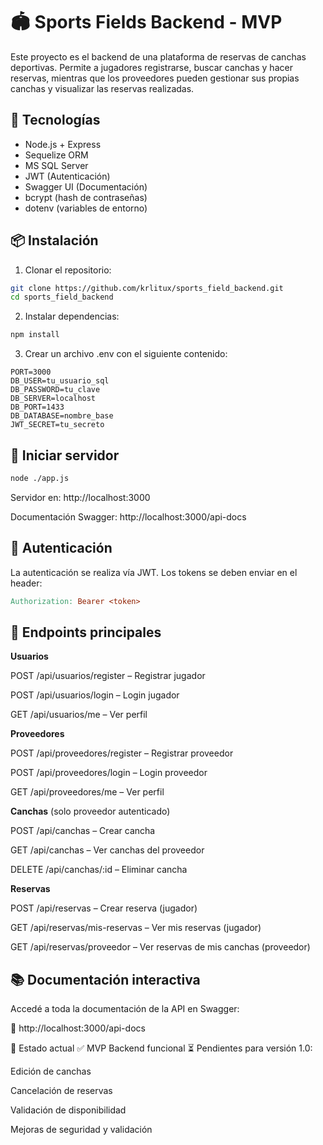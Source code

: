 # 🏟️ Sports Fields Backend - MVP

Este proyecto es el backend de una plataforma de reservas de canchas deportivas. Permite a jugadores registrarse, buscar canchas y hacer reservas, mientras que los proveedores pueden gestionar sus propias canchas y visualizar las reservas realizadas.


## 🧰 Tecnologías

- Node.js + Express
- Sequelize ORM
- MS SQL Server
- JWT (Autenticación)
- Swagger UI (Documentación)
- bcrypt (hash de contraseñas)
- dotenv (variables de entorno)


## 📦 Instalación

1. Clonar el repositorio:

```bash
git clone https://github.com/krlitux/sports_field_backend.git
cd sports_field_backend
```

2. Instalar dependencias:

```bash
npm install
```

3. Crear un archivo .env con el siguiente contenido:
```
PORT=3000
DB_USER=tu_usuario_sql
DB_PASSWORD=tu_clave
DB_SERVER=localhost
DB_PORT=1433
DB_DATABASE=nombre_base
JWT_SECRET=tu_secreto
```


## 🚀 Iniciar servidor

```bash
node ./app.js
```
Servidor en: http://localhost:3000

Documentación Swagger: http://localhost:3000/api-docs


## 🔐 Autenticación

La autenticación se realiza vía JWT. Los tokens se deben enviar en el header:

```makefile
Authorization: Bearer <token>
```


## 🧾 Endpoints principales

**Usuarios**

POST /api/usuarios/register – Registrar jugador

POST /api/usuarios/login – Login jugador

GET /api/usuarios/me – Ver perfil

**Proveedores**

POST /api/proveedores/register – Registrar proveedor

POST /api/proveedores/login – Login proveedor

GET /api/proveedores/me – Ver perfil

**Canchas** (solo proveedor autenticado)

POST /api/canchas – Crear cancha

GET /api/canchas – Ver canchas del proveedor

DELETE /api/canchas/:id – Eliminar cancha

**Reservas**

POST /api/reservas – Crear reserva (jugador)

GET /api/reservas/mis-reservas – Ver mis reservas (jugador)

GET /api/reservas/proveedor – Ver reservas de mis canchas (proveedor)


## 📚 Documentación interactiva
Accedé a toda la documentación de la API en Swagger:

🔗 http://localhost:3000/api-docs

📌 Estado actual
✅ MVP Backend funcional
⏳ Pendientes para versión 1.0:

Edición de canchas

Cancelación de reservas

Validación de disponibilidad

Mejoras de seguridad y validación